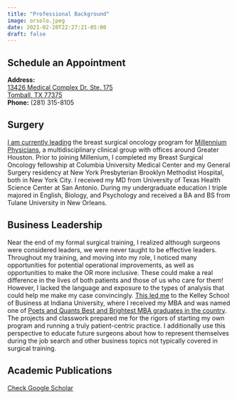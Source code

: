 ```yaml
---
title: "Professional Background"
image: orsolo.jpeg
date: 2021-02-20T22:27:21-05:00
draft: false
---
```


## Schedule an Appointment
**Address:**  
[13426 Medical Complex Dr. Ste. 175  
Tomball, TX 77375](https://g.page/dr-amani-jambhekar-tomball?gm)  
**Phone:** (281) 315-8105

## Surgery
[I am currently leading](https://millenniumphysicians.com/amani-jambhekar-md-mba/) the breast surgical oncology program for [Millennium Physicians](https://millenniumphysicians.com/), a multidisciplinary clinical group with offices around Greater Houston. Prior to joining Millenium, I completed my Breast Surgical Oncology fellowship at Columbia University Medical Center and my General Surgery residency at New York Presbyterian Brooklyn Methodist Hospital, both in New York City. I received my MD from University of Texas Health Science Center at San Antonio. During my undergraduate education I triple majored in English, Biology, and Psychology and received a BA and BS from Tulane University in New Orleans.

## Business Leadership
Near the end of my formal surgical training, I realized although surgeons were considered leaders, we were never taught to be effective leaders. Throughout my training, and moving into my role, I noticed many opportunities for potential operational improvements, as well as opportunities to make the OR more inclusive. These could make a real difference in the lives of both patients and those of us who care for them! However, I lacked the language and exposure to the types of analysis that could help me make my case convincingly. [This led me](https://www.instagram.com/p/CGPoRfGB5eL/) to the Kelley School of Business at Indiana University, where I received my MBA and was named one of [Poets and Quants Best and Brightest MBA graduates in the country](https://poetsandquants.com/2020/06/08/2020-best-brightest-online-mbas-amani-jambhekar-indiana-university-kelley/). The projects and classwork prepared me for the rigors of starting my own program and running a truly patient-centric practice. I additionally use this perspective to educate future surgeons about how to represent themselves during the job search and other business topics not typically covered in surgical training.

## Academic Publications
[Check Google Scholar](https://scholar.google.com/scholar?hl=en&as_sdt=0%2C44&q=amani+jambhekar)